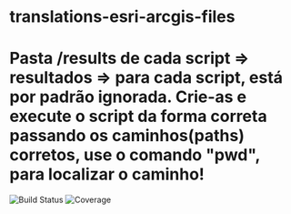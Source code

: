 # translations-esri-arcgis-files
#
# Pasta /results de cada script => resultados =>  para cada script, está por padrão ignorada. Crie-as e execute o script da forma correta passando os caminhos(paths) corretos, use o comando "pwd", para localizar o caminho!
![Build Status](https://img.shields.io/github/actions/workflow/status/wkndavid/translations-esri-arcgis-files/python-package.yml?branch=main)
![Coverage](https://img.shields.io/codecov/c/github/wkndavid/translations-esri-arcgis-files?branch=main)
